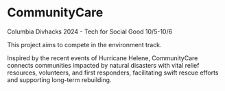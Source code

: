 # CommunityCare
Columbia Divhacks 2024 - Tech for Social Good
10/5-10/6

This project aims to compete in the environment track. 

Inspired by the recent events of Hurricane Helene, CommunityCare connects communities impacted by natural disasters with vital relief resources, volunteers, and first responders, facilitating swift rescue efforts and supporting long-term rebuilding.

